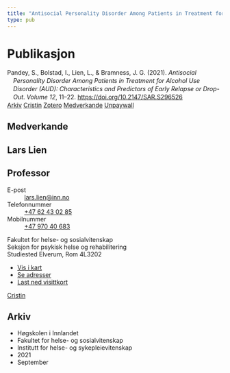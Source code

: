 ```yaml
---
title: "Antisocial Personality Disorder Among Patients in Treatment for Alcohol Use Disorder (AUD): Characteristics and Predictors of Early Relapse or Drop-Out"
type: pub
---
```

<h1>Publikasjon</h1>
<article id="csl-bib-container-JJBE85QE" class="csl-bib-container">
  <div class="csl-bib-body" style="line-height: 1.35; padding-left: 1em; text-indent:-1em;">
  <div class="csl-entry">Pandey, S., Bolstad, I., Lien, L., &amp; Bramness, J. G. (2021). <i>Antisocial Personality Disorder Among Patients in Treatment for Alcohol Use Disorder (AUD): Characteristics and Predictors of Early Relapse or Drop-Out</i>. <i>Volume 12</i>, 11&#x2013;22. <a href="https://doi.org/10.2147/SAR.S296526">https://doi.org/10.2147/SAR.S296526</a></div>
</div>
  <div class="csl-bib-buttons">
    <a href="#taxonomy-article-JJBE85QE" class="csl-bib-button">Arkiv</a>
    <a href="https://app.cristin.no/results/show.jsf?id=1931232" alt="Cristin URL" class="csl-bib-button">Cristin</a>
    <a href="http://zotero.org/groups/5022929/items/JJBE85QE" alt="Zotero URL" class="csl-bib-button">Zotero</a>
    <a href="#contributors-article-JJBE85QE" class="csl-bib-button">Medverkande</a>
    <a href="https://www.dovepress.com/getfile.php?fileID=68643" class="csl-bib-button">Unpaywall</a>
  </div>
  <div id="csl-bib-meta-container-JJBE85QE"></div>
</article>
<div id="csl-bib-meta-JJBE85QE" class="csl-bib-meta">
  <article id="contributors-article-JJBE85QE" class="contributors-article">
    <h1>Medverkande</h1>
    <div class="personas">
<div class="vrtx-hinn-person-card">
<div class="photo">
<i class="lar la-user-circle missing-person"></i>
</div>
<div class="info">
<hgroup><h1>Lars Lien</h1>
<h2>Professor</h2>
</hgroup><dl>
<dt>E-post</dt>
<dd>
<a href="mailto:lars.lien@inn.no">lars.lien@inn.no</a>
</dd>
<dt>Telefonnummer</dt>
<dd><a href="tel:+4762430285">
+47 62 43 02 85
</a></dd>
<dt>Mobilnummer</dt>
<dd><a href="tel:+4797040683">
+47 970 40 683
</a></dd>
</dl>
<p>
Fakultet for helse- og sosialvitenskap<br>
Seksjon for psykisk helse og rehabilitering<br>
Studiested Elverum,
Rom 4L3202
</p>
<ul class="vrtx-hinn-links">
<li><a href="https://www.google.com/maps?q=60.88177,11.53669">Vis i kart</a></li>
<li><a href="https://www.inn.no/finn-en-ansatt/lars-lien.html#vrtx-hinn-addresses">Se adresser</a></li>
<li><a href="https://www.inn.no/finn-en-ansatt/lars-lien.html?vrtx=vcf">Last ned visittkort</a></li>
</ul>
</div>
</div>
<a href="https://app.cristin.no/persons/show.jsf?id=14287" alt="Cristin URL" class="personas-cristin">Cristin</a>
</div>
  </article>
  <article id="taxonomy-article-JJBE85QE" class="taxonomy-article">
    <h1>Arkiv</h1>
    <ul>
      <li>Høgskolen i Innlandet</li>
      <li>Fakultet for helse- og sosialvitenskap</li>
      <li>Institutt for helse- og sykepleievitenskap</li>
      <li>2021</li>
      <li>September</li>
    </ul>
  </article>
</div>
